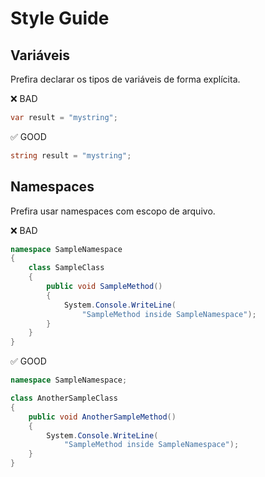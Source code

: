 # Style Guide

## Variáveis

Prefira declarar os tipos de variáveis de forma explícita.

❌ BAD
```C#
var result = "mystring";
```

✅ GOOD
```C#
string result = "mystring";
```

## Namespaces
Prefira usar namespaces com escopo de arquivo.

❌ BAD
```C#
namespace SampleNamespace
{
    class SampleClass
    {
        public void SampleMethod()
        {
            System.Console.WriteLine(
                "SampleMethod inside SampleNamespace");
        }
    }
}
```

✅ GOOD
```C#
namespace SampleNamespace;

class AnotherSampleClass
{
    public void AnotherSampleMethod()
    {
        System.Console.WriteLine(
            "SampleMethod inside SampleNamespace");
    }
}
```


